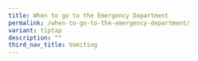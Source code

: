 ```yaml
---
title: When to go to the Emergency Department
permalink: /when-to-go-to-the-emergency-department/
variant: tiptap
description: ""
third_nav_title: Vomiting
---
```

<p></p>